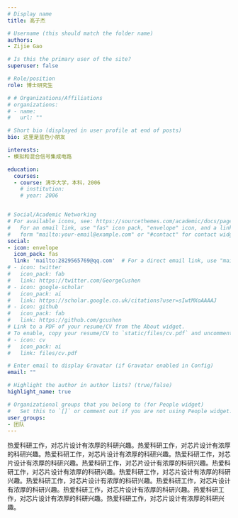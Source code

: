 ```yaml
---
# Display name
title: 高子杰

# Username (this should match the folder name)
authors:
- Zijie Gao

# Is this the primary user of the site?
superuser: false

# Role/position
role: 博士研究生

# # Organizations/Affiliations
# organizations:
# - name: 
#   url: ""

# Short bio (displayed in user profile at end of posts)
bio: 这里是蓝色小朋友

interests:
- 模拟和混合信号集成电路

education:
  courses:
  - course: 清华大学，本科，2006
    # institution: 
    # year: 2006


# Social/Academic Networking
# For available icons, see: https://sourcethemes.com/academic/docs/page-builder/#icons
#   For an email link, use "fas" icon pack, "envelope" icon, and a link in the
#   form "mailto:your-email@example.com" or "#contact" for contact widget.
social:
- icon: envelope
  icon_pack: fas
  link: 'mailto:2829565769@qq.com'  # For a direct email link, use "mailto:test@example.org".
# - icon: twitter
#   icon_pack: fab
#   link: https://twitter.com/GeorgeCushen
# - icon: google-scholar
#   icon_pack: ai
#   link: https://scholar.google.co.uk/citations?user=sIwtMXoAAAAJ
# - icon: github
#   icon_pack: fab
#   link: https://github.com/gcushen
# Link to a PDF of your resume/CV from the About widget.
# To enable, copy your resume/CV to `static/files/cv.pdf` and uncomment the lines below.
# - icon: cv
#   icon_pack: ai
#   link: files/cv.pdf

# Enter email to display Gravatar (if Gravatar enabled in Config)
email: ""

# Highlight the author in author lists? (true/false)
highlight_name: true

# Organizational groups that you belong to (for People widget)
#   Set this to `[]` or comment out if you are not using People widget.
user_groups:
- 团队
---
```


热爱科研工作，对芯片设计有浓厚的科研兴趣。热爱科研工作，对芯片设计有浓厚的科研兴趣。热爱科研工作，对芯片设计有浓厚的科研兴趣。热爱科研工作，对芯片设计有浓厚的科研兴趣。热爱科研工作，对芯片设计有浓厚的科研兴趣。热爱科研工作，对芯片设计有浓厚的科研兴趣。热爱科研工作，对芯片设计有浓厚的科研兴趣。热爱科研工作，对芯片设计有浓厚的科研兴趣。热爱科研工作，对芯片设计有浓厚的科研兴趣。热爱科研工作，对芯片设计有浓厚的科研兴趣。热爱科研工作，对芯片设计有浓厚的科研兴趣。热爱科研工作，对芯片设计有浓厚的科研兴趣。


